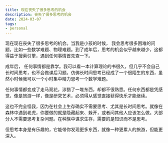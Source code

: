 ```yaml
---
title: 现在丧失了很多思考的机会
description: 丧失了很多思考的机会
date: 2024-03-07
tags: 
- personal
---
```


现在现在丧失了很多思考的机会。当我是小孩的时候， 我会思考很多困难的问题，比如一些数学难题、物理难题。到了成年后，思考的机会似乎越来越少，这都得益于搜索引擎，遇到任何事情首先查一下。

成年后， 任何事情都是靠学。我可以看一本计算理论的书很久，但几乎不会自己长时间思考，也不会做课后习题。仿佛长时间思考已经成了一个很陌生的东西，虽然小时候我可以一个小时集中精力思考一个数学难题。

任何事情都变成了走马观花，涉猎了一堆东西，却都不很熟悉。任何东西都是凭感觉，像是旅游一样，像是研究艺术，必须得从感觉直接获得快乐才能继续。

这也不完全怪我，因为在社会上生存确实不需要思考、尤其是长时间思考。就像在森林中遇到老虎，你要做的就是隐藏起来、躲开，或者问其他人应该怎么做。大部分人不需要思考复杂问题。在种族中谋求生存，需要的是知识而不是思考。

但思考本身是有乐趣的，它能带你发现更多东西，就像一种更累人的旅游，但能更深入。
